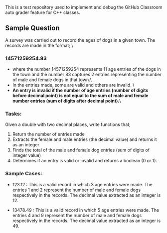 This is a test repository used to implement and debug the GitHub Classroom auto grader feature for C++ classes.

## Sample Question
A survey was carried out to record the ages of dogs in a given town. The records are made in the format; \
### **14571259254.83**
- where the number 14571259254 represents 11 age entries of the dogs in the town and the number 83 captures 2 entries representing the number of male and female dogs in that town.\
- In the entries made, some are valid and others are invalid. \
- **An entry is invalid if the number of age entries (number of digits before decimal point) is not equal to the sum of male and female number entries (sum of digits after decimal point).**\

### Tasks:
Given a double with two decimal places, write functions that;
1. Return the number of entries made
2. Extracts the female and male entries (the decimal value) and returns it as an integer
3. Finds the total of the male and female dog entries (sum of digits of integer value)
4. Determines if an entry is valid or invalid and returns a boolean (0 or 1).

### Sample Cases:
- 123.12 : This is a valid record in which 3 age entries were made. 
	   The entries 1 and 2 represent the number of male and female dogs respectively in the records.
	   The decimal value extracted as an integer is 12.

- 13478.49 : This is a valid record in which 5 age entries were made. 
	     The entries 4 and 9 represent the number of male and female dogs respectively in the records.
	     The decimal value extracted as an integer is 49.
